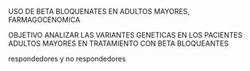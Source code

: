 USO DE BETA BLOQUENATES EN ADULTOS MAYORES, FARMAGOCENOMICA

OBJETIVO
ANALIZAR LAS VARIANTES GENETICAS EN LOS PACIENTES ADULTOS MAYORES EN TRATAMIENTO CON BETA BLOQUEANTES

respondedores y no respondedores
